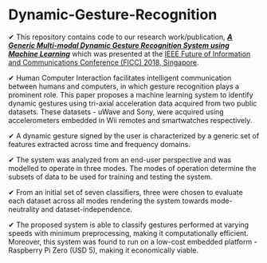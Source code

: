 # Dynamic-Gesture-Recognition

✔ This repository contains code to our research work/publication, ***[A Generic Multi-modal Dynamic Gesture Recognition System using Machine Learning](https://gauthamkrishna-g.github.io/FICC_2018.pdf)*** which was presented at the [IEEE Future of Information and Communications Conference (FICC) 2018, Singapore](http://saiconference.com/FICC).

✔ Human Computer Interaction facilitates intelligent communication between humans and computers, in which gesture recognition plays a prominent role. This paper proposes a machine learning system to identify dynamic gestures using tri-axial acceleration data acquired from two public datasets. These datasets - uWave and Sony, were acquired using accelerometers embedded in Wii remotes and smartwatches respectively.

✔ A dynamic gesture signed by the user is characterized by a generic set of features extracted across time and frequency domains.

✔ The system was analyzed from an end-user perspective and was modelled to operate in three modes. The modes of operation determine the subsets of data to be used for training and testing the system. 

✔ From an initial set of seven classifiers, three were chosen to evaluate each dataset across all modes rendering the system towards mode-neutrality and dataset-independence.

✔ The proposed system is able to classify gestures performed at varying speeds with minimum preprocessing, making it computationally efficient. Moreover, this system was found to run on a low-cost embedded platform - Raspberry Pi Zero (USD 5), making it economically viable.
